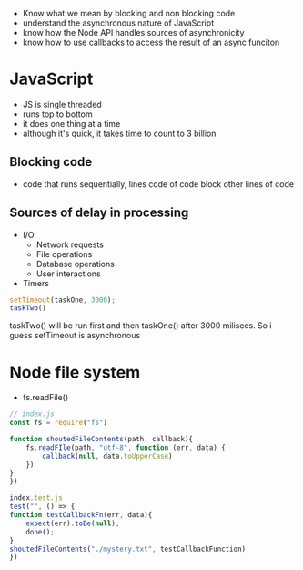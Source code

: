 - Know what we mean by blocking and non blocking code
- understand the asynchronous nature of JavaScript
- know how the Node API handles sources of asynchronicity
- know how to use callbacks to access the result of an async funciton



# JavaScript
- JS is single threaded
- runs top to bottom
- it does one thing at a time
- although it's quick, it takes time to count to 3 billion

## Blocking code
- code that runs sequentially, lines code of code block other lines of code


## Sources of delay in processing
- I/O
	- Network requests
	- File operations
	- Database operations
	- User interactions
- Timers

```js
setTimeout(taskOne, 3000);
taskTwo()
```
taskTwo() will be run first and then taskOne() after 3000 milisecs. So i guess setTimeout is asynchronous



# Node file system
- fs.readFile()

```js
// index.js
const fs = require("fs")

function shoutedFileContents(path, callback){
	fs.readFIle(path, "utf-8", function (err, data) {
		callback(null, data.toUpperCase)
	})
}
})
```

```js
index.test.js
test("", () => {
function testCallbackFn(err, data){
	expect(err).toBe(null);
	done();
}
shoutedFileContents("./mystery.txt", testCallbackFunction)
})
```